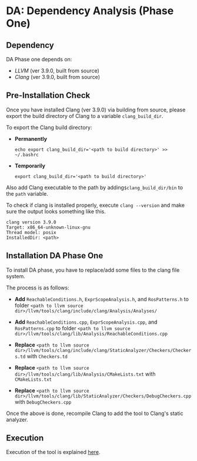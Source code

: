 # DA: Dependency Analysis (Phase One)

## Dependency
DA Phase one depends on:
- *LLVM* (ver 3.9.0, built from source) 
- *Clang* (ver 3.9.0, built from source)

## Pre-Installation Check

Once you have installed Clang (ver 3.9.0) via building from source, please export the build directory of Clang to a variable `clang_build_dir`.

To export the Clang build directory:

- **Permanently** 

    `echo export clang_build_dir='<path to build directory>' >> ~/.bashrc`
	
- **Temporarily**

    `export clang_build_dir='<path to build directory>'`

Also add Clang executable to the path by adding`$clang_build_dir/bin` to the `path` variable.

To check if clang is installed properly, execute `clang --version` and make sure the output looks something like this.

    clang version 3.9.0 
    Target: x86_64-unknown-linux-gnu
    Thread model: posix
    InstalledDir: <path>

## Installation DA Phase One

To install DA phase, you have to replace/add some files to the clang file system. 

The process is as follows:

* **Add** `ReachableConditions.h`, `ExprScopeAnalysis.h`, and `RosPatterns.h` to folder `<path to llvm source dir>/llvm/tools/clang/include/clang/Analysis/Analyses/`

* **Add** `ReachableConditions.cpp`, `ExprScopeAnalysis.cpp`, and `RosPatterns.cpp` to folder `<path to llvm source dir>/llvm/tools/clang/lib/Analysis/ReachableConditions.cpp`

* **Replace**
`<path to llvm source dir>/llvm/tools/clang/include/clang/StaticAnalyzer/Checkers/Checkers.td` with `Checkers.td`

* **Replace**
`<path to llvm source dir>/llvm/tools/clang/lib/Analysis/CMakeLists.txt` with `CMakeLists.txt`

* **Replace**
`<path to llvm source dir>/llvm/tools/clang/lib/StaticAnalyzer/Checkers/DebugCheckers.cpp` with `DebugCheckers.cpp`

Once the above is done, recompile Clang to add the tool to Clang's static analyzer. 


## Execution

Execution of the tool is explained [here](tbd).